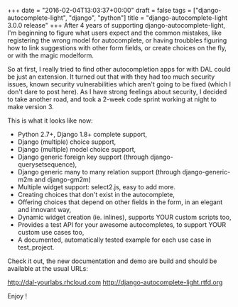 +++
date = "2016-02-04T13:03:37+00:00"
draft = false
tags = ["django-autocomplete-light", "django", "python"]
title = "django-autocomplete-light 3.0.0 release"
+++
After 4 years of supporting django-autocomplete-light, I'm beginning to figure what users expect and the common mistakes, like registering the wrong model for autocomplete, or having troubbles figuring how to link suggestions with other form fields, or create choices on the fly, or with the magic modelform.

So at first, I really tried to find other autocompletion apps for with DAL could be just an extension. It turned out that with they had too much security issues, known security vulnerabilities which aren't going to be fixed (which I don't dare to post here). As I have strong feelings about security, I decided to take another road, and took a 2-week code sprint working at night to make version 3.

This is what it looks like now:

- Python 2.7+, Django 1.8+ complete support,
- Django (multiple) choice support,
- Django (multiple) model choice support,
- Django generic foreign key support (through django-querysetsequence),
- Django generic many to many relation support (through django-generic-m2m and
  django-gm2m)
- Multiple widget support: select2.js, easy to add more.
- Creating choices that don't exist in the autocomplete,
- Offering choices that depend on other fields in the form, in an elegant and
  innovant way,
- Dynamic widget creation (ie. inlines), supports YOUR custom scripts too,
- Provides a test API for your awesome autocompletes, to support YOUR custom
  use cases too,
- A documented, automatically tested example for each use case in test_project.

Check it out, the new documentation and demo are build and should be available at the usual URLs:

http://dal-yourlabs.rhcloud.com
http://django-autocomplete-light.rtfd.org

Enjoy !